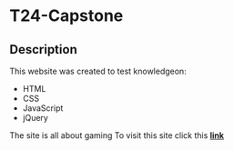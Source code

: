 # T24-Capstone
## Description

This website was created to test  knowledgeon:

* HTML
* CSS
* JavaScript
* jQuery

The site is all about gaming
To visit this site click this <a target="_blank" href="https://Takudzwa-SE2023
.github.io/T24-Capstone/home.html">**link**</a>
